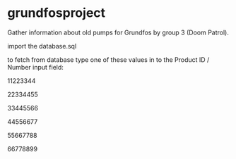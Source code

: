# grundfosproject
Gather information about old pumps for Grundfos by group 3 (Doom Patrol).


import the database.sql

to fetch from database type one of these values in to the Product ID / Number input field:

11223344

22334455

33445566

44556677

55667788

66778899
